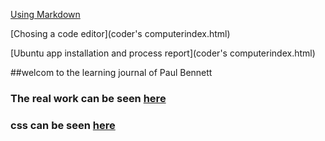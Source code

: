 [Using Markdown](https://luapkb.github.io/learning-Journal/using-markdown)

[Chosing a code editor](coder's computerindex.html)

[Ubuntu app installation and process report](coder's computerindex.html)

##welcom to the learning journal of Paul Bennett

### The real work can be seen [here ](https://luapkb.github.io/html-trial/ )

### css can be seen [here](hand-rolled.css)

### 